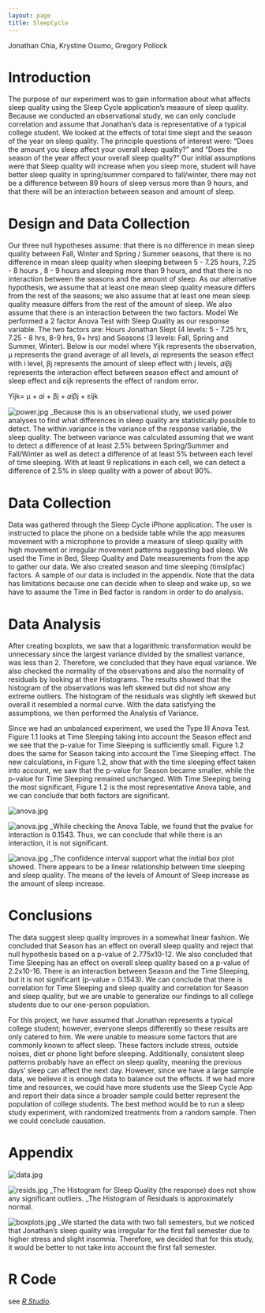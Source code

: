 ```yaml
---
layout: page
title: SleepCycle
---
```

Jonathan Chia, Krystine Osumo, Gregory Pollock 

# Introduction 
The purpose of our experiment was to gain information about what affects sleep quality using the Sleep Cycle application’s measure of sleep quality. Because we conducted an observational study, we can only conclude correlation and assume that Jonathan’s data is representative of a typical college student. We looked at the effects of total time slept and the season of the year on sleep quality. The principle questions of interest were: “Does the amount you sleep affect your overall sleep quality?” and “Does the season of the year affect your overall sleep quality?” Our initial assumptions were that Sleep quality will increase when you sleep more, student will have better sleep quality in spring/summer compared to fall/winter, there may not be a difference between 89 hours of sleep versus more than 9 hours, and that there will be an interaction between season and amount of sleep. 
 
# Design and Data Collection 
Our three null hypotheses assume: that there is no difference in mean sleep quality between Fall, Winter and Spring / Summer seasons, that there is no difference in mean sleep quality when sleeping between 5 - 7.25 hours, 7.25 - 8 hours , 8 - 9 hours  and sleeping more than 9 hours, and that there is no interaction between the seasons and the amount of sleep.  As our alternative hypothesis, we assume that at least one mean sleep quality measure differs from the rest of the seasons; we also assume that at least one mean sleep quality measure differs from the rest of the amount of sleep. We also assume that there is an interaction between the two factors.    Model We performed a 2 factor Anova Test with Sleep Quality as our response variable. The two factors are: Hours Jonathan Slept (4 levels: 5 - 7.25 hrs, 7.25 - 8 hrs, 8-9 hrs, 9+ hrs) and Seasons (3 levels: Fall, Spring and Summer, Winter). Below is our model where Yijk represents the observation, μ represents the grand average of all levels, 𝛼i  represents the season effect with i level, βj represents the amount of sleep effect with j levels, 𝛼iβj  represents the interaction effect between season effect and amount of sleep effect and εijk  represents the effect of random error. 

Yijk= μ + 𝛼i + βj + 𝛼iβj + εijk 

![power.jpg](https://github.com/Jonathan-Chia/Jonathan-Chia.github.io/blob/master/Sleep_Powercurve.jpg)
_Because this is an observational study, we used power analyses to find what differences in sleep quality are statistically possible to detect. The within.variance is the variance of the response variable, the sleep quality. The between variance was calculated assuming that we want to detect a difference of at least 2.5% between Spring/Summer and Fall/Winter as well as detect a difference of at least 5% between each level of time sleeping.  With at least 9 replications in each cell, we can detect a difference of 2.5% in sleep quality with a power of about 90%. 

# Data Collection               
Data was gathered through the Sleep Cycle iPhone application. The user is instructed to place the phone on a bedside table while the app measures movement with a microphone to provide a measure of sleep quality with high movement or irregular movement patterns suggesting bad sleep. We used the Time in Bed, Sleep Quality and Date measurements from the app to gather our data. We also created season and time sleeping (timslpfac) factors. A sample of our data is included in the appendix. Note that the data has limitations because one can decide when to sleep and wake up, so we have to assume the Time in Bed factor is random in order to do analysis. 

# Data Analysis                
After creating boxplots, we saw that a logarithmic transformation would be unnecessary since the largest variance divided by the smallest variance, was less than 2. Therefore, we concluded that they have equal variance. We also checked the normality of the observations and also the normality of residuals by looking at their Histograms. The results showed that the histogram of the observations was left skewed but did not show any extreme outliers. The histogram of the residuals was slightly left skewed but overall it resembled a normal curve. With the data satisfying the assumptions, we then performed the Analysis of Variance. 

Since we had an unbalanced experiment, we used the Type III Anova Test. Figure 1.1 looks at Time Sleeping taking into account the Season effect and we see that the p-value for Time Sleeping is sufficiently small. Figure 1.2 does the same for Season taking into account the Time Sleeping effect. The new calculations, in Figure 1.2, show that with the time sleeping effect taken into account, we saw that the p-value for Season became smaller, while the p-value for Time Sleeping remained unchanged. With Time Sleeping being the most significant, Figure 1.2 is the most representative Anova table, and we can conclude that both factors are significant. 

![anova.jpg](https://github.com/Jonathan-Chia/Jonathan-Chia.github.io/blob/master/Sleep_Anovatable.jpg)


![anova.jpg](https://github.com/Jonathan-Chia/Jonathan-Chia.github.io/blob/master/Sleep_interact.jpg)
_While checking the Anova Table, we found that the pvalue for interaction is 0.1543. Thus, we can conclude that while there is an interaction, it is not significant. 


![anova.jpg](https://github.com/Jonathan-Chia/Jonathan-Chia.github.io/blob/master/Sleep_confintervals.jpg)
_The confidence interval support what the initial box plot showed. There appears to be a linear relationship between time sleeping and sleep quality. The means of the levels of Amount of Sleep increase as the amount of sleep increase.  

# Conclusions                  
The data suggest sleep quality improves in a somewhat linear fashion. We concluded that Season has an effect on overall sleep quality and reject that null hypothesis based on a p-value of  2.775x10-12. We also concluded that Time Sleeping has an effect on overall sleep quality based on a p-value of 2.2x10-16. There is an interaction between Season and the Time Sleeping, but it is not significant (p-value = 0.1543). We can conclude that there is correlation for Time Sleeping and sleep quality and correlation for Season and sleep quality, but we are unable to generalize our findings to all college students due to our one-person population.  
 
For this project, we have assumed that Jonathan represents a typical college student; however, everyone sleeps differently so these results are only catered to him. We were unable to measure some factors that are commonly known to affect sleep. These factors include stress, outside noises, diet or phone light before sleeping. Additionally, consistent sleep patterns probably have an effect on sleep quality, meaning the previous days’ sleep can affect the next day. However, since we have a large sample data, we believe it is enough data to balance out the effects. If we had more time and resources, we could have more students use the Sleep Cycle App and report their data since a broader sample could better represent the population of college students. The best method would be to run a sleep study experiment, with randomized treatments from a random sample. Then we could conclude causation. 
 
# Appendix

![data.jpg](https://github.com/Jonathan-Chia/Jonathan-Chia.github.io/blob/master/Sleep_datasample.jpg)

![resids.jpg](https://github.com/Jonathan-Chia/Jonathan-Chia.github.io/blob/master/Sleep_resids.jpg)
_The Histogram for Sleep Quality (the response) does not show any significant outliers. 
_The Histogram of Residuals is approximately normal. 

![boxplots.jpg](https://github.com/Jonathan-Chia/Jonathan-Chia.github.io/blob/master/Sleep_boxplots.jpg)
_We started the data with two fall semesters, but we noticed that Jonathan’s sleep quality was irregular for the first fall semester due to higher stress and slight insomnia. Therefore, we decided that for this study, it would be better to not take into account the first fall semester. 

# R Code
see *[R Studio](https://rstudio.cloud/project/252662)*.
